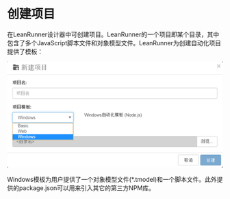 # 创建项目

在LeanRunner设计器中可创建项目。LeanRunner的一个项目即某个目录，其中包含了多个JavaScript脚本文件和对象模型文件。LeanRunner为创建自动化项目提供了模板：

![](/assets/new-project.png)

Windows模板为用户提供了一个对象模型文件(*.tmodel)和一个脚本文件。此外提供的package.json可以用来引入其它的第三方NPM库。

